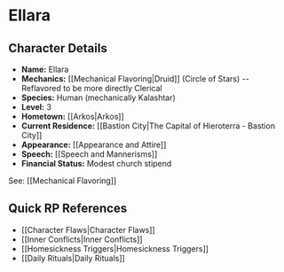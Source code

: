 # Ellara

## Character Details
- **Name:** Ellara
- **Mechanics:** [[Mechanical Flavoring|Druid]] (Circle of Stars) -- Reflavored to be more directly Clerical
- **Species:**  Human (mechanically Kalashtar)
- **Level:** 3
- **Hometown:** [[Arkos|Arkos]]
- **Current Residence:** [[Bastion City|The Capital of Hieroterra - Bastion City]]
- **Appearance:** [[Appearance and Attire]]
- **Speech:** [[Speech and Mannerisms]]
- **Financial Status:** Modest church stipend

See: [[Mechanical Flavoring]]

## Quick RP References
- [[Character Flaws|Character Flaws]]
- [[Inner Conflicts|Inner Conflicts]]
- [[Homesickness Triggers|Homesickness Triggers]]
- [[Daily Rituals|Daily Rituals]]

